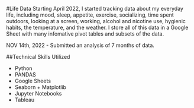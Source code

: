 #Life Data
Starting April 2022, I started tracking data about my everyday life, including mood, sleep, appetite, exercise, socializing, time spent outdoors, looking at a screen, working, alcohol and nicotine use, hygienic habits, the temperature, and the weather. I store all of this data in a Google Sheet with many infomative pivot tables and subsets of the data. 

NOV 14th, 2022 - Submitted an analysis of 7 months of data.

##Technical Skills Utilized
- Python
- PANDAS
- Google Sheets
- Seaborn + Matplotlib
- Jupyter Notebooks
- Tableau
